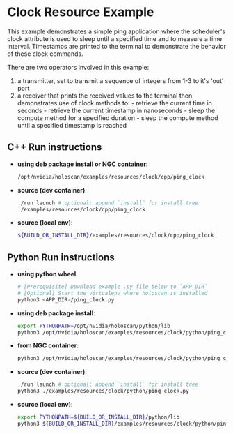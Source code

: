 # Clock Resource Example

This example demonstrates a simple ping application where the scheduler's clock attribute is used to sleep until a specified time and to measure a time interval. Timestamps are printed to the terminal to demonstrate the
behavior of these clock commands.

There are two operators involved in this example:
  1. a transmitter, set to transmit a sequence of integers from 1-3 to it's 'out' port
  2. a receiver that prints the received values to the terminal then demonstrates use of clock methods to:
    - retrieve the current time in seconds
    - retrieve the current timestamp in nanoseconds
    - sleep the compute method for a specified duration
    - sleep the compute method until a specified timestamp is reached

## C++ Run instructions

* **using deb package install or NGC container**:
  ```bash
  /opt/nvidia/holoscan/examples/resources/clock/cpp/ping_clock
  ```
* **source (dev container)**:
  ```bash
  ./run launch # optional: append `install` for install tree
  ./examples/resources/clock/cpp/ping_clock
  ```
* **source (local env)**:
  ```bash
  ${BUILD_OR_INSTALL_DIR}/examples/resources/clock/cpp/ping_clock
  ```

## Python Run instructions

* **using python wheel**:
  ```bash
  # [Prerequisite] Download example .py file below to `APP_DIR`
  # [Optional] Start the virtualenv where holoscan is installed
  python3 <APP_DIR>/ping_clock.py
  ```
* **using deb package install**:
  ```bash
  export PYTHONPATH=/opt/nvidia/holoscan/python/lib
  python3 /opt/nvidia/holoscan/examples/resources/clock/python/ping_clock.py
  ```
* **from NGC container**:
  ```bash
  python3 /opt/nvidia/holoscan/examples/resources/clock/python/ping_clock.py
  ```
* **source (dev container)**:
  ```bash
  ./run launch # optional: append `install` for install tree
  python3 ./examples/resources/clock/python/ping_clock.py
  ```
* **source (local env)**:
  ```bash
  export PYTHONPATH=${BUILD_OR_INSTALL_DIR}/python/lib
  python3 ${BUILD_OR_INSTALL_DIR}/examples/resources/clock/python/ping_clock.py
  ```
